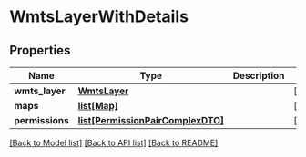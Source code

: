 # WmtsLayerWithDetails

## Properties
Name | Type | Description | Notes
------------ | ------------- | ------------- | -------------
**wmts_layer** | [**WmtsLayer**](WmtsLayer.md) |  | [optional] 
**maps** | [**list[Map]**](Map.md) |  | [optional] 
**permissions** | [**list[PermissionPairComplexDTO]**](PermissionPairComplexDTO.md) |  | [optional] 

[[Back to Model list]](../README.md#documentation-for-models) [[Back to API list]](../README.md#documentation-for-api-endpoints) [[Back to README]](../README.md)

